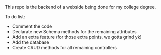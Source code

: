 This repo is the backend of a webside being done for my college degree.

To do list:
- Comment the code
- Declarate new Schema methods for the remaining attributes
- Add an extra feature (for those extra points, we gotta grind yk)
- Add the database
- Create CRUD methods for all remaining controllers
